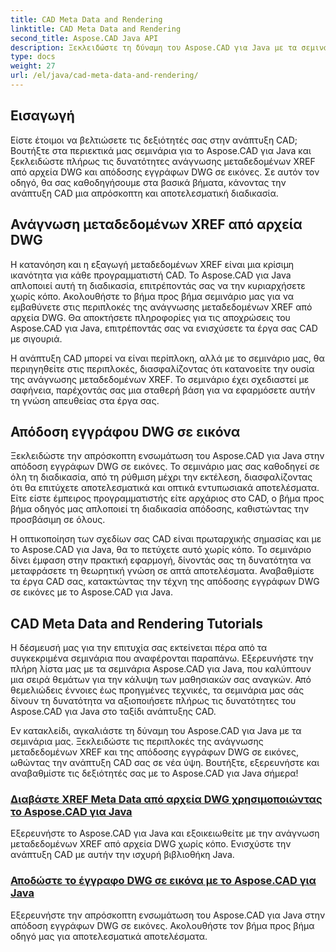 ```yaml
---
title: CAD Meta Data and Rendering
linktitle: CAD Meta Data and Rendering
second_title: Aspose.CAD Java API
description: Ξεκλειδώστε τη δύναμη του Aspose.CAD για Java με τα σεμινάρια μας! Μάθετε να διαβάζετε αβίαστα μεταδεδομένα XREF και να αποδίδετε έγγραφα DWG σε εικόνες για βελτιωμένη ανάπτυξη CAD.
type: docs
weight: 27
url: /el/java/cad-meta-data-and-rendering/
---
```



## Εισαγωγή

Είστε έτοιμοι να βελτιώσετε τις δεξιότητές σας στην ανάπτυξη CAD; Βουτήξτε στα περιεκτικά μας σεμινάρια για το Aspose.CAD για Java και ξεκλειδώστε πλήρως τις δυνατότητες ανάγνωσης μεταδεδομένων XREF από αρχεία DWG και απόδοσης εγγράφων DWG σε εικόνες. Σε αυτόν τον οδηγό, θα σας καθοδηγήσουμε στα βασικά βήματα, κάνοντας την ανάπτυξη CAD μια απρόσκοπτη και αποτελεσματική διαδικασία.

## Ανάγνωση μεταδεδομένων XREF από αρχεία DWG

Η κατανόηση και η εξαγωγή μεταδεδομένων XREF είναι μια κρίσιμη ικανότητα για κάθε προγραμματιστή CAD. Το Aspose.CAD για Java απλοποιεί αυτή τη διαδικασία, επιτρέποντάς σας να την κυριαρχήσετε χωρίς κόπο. Ακολουθήστε το βήμα προς βήμα σεμινάριο μας για να εμβαθύνετε στις περιπλοκές της ανάγνωσης μεταδεδομένων XREF από αρχεία DWG. Θα αποκτήσετε πληροφορίες για τις αποχρώσεις του Aspose.CAD για Java, επιτρέποντάς σας να ενισχύσετε τα έργα σας CAD με σιγουριά.

Η ανάπτυξη CAD μπορεί να είναι περίπλοκη, αλλά με το σεμινάριο μας, θα περιηγηθείτε στις περιπλοκές, διασφαλίζοντας ότι κατανοείτε την ουσία της ανάγνωσης μεταδεδομένων XREF. Το σεμινάριο έχει σχεδιαστεί με σαφήνεια, παρέχοντάς σας μια σταθερή βάση για να εφαρμόσετε αυτήν τη γνώση απευθείας στα έργα σας.

## Απόδοση εγγράφου DWG σε εικόνα

Ξεκλειδώστε την απρόσκοπτη ενσωμάτωση του Aspose.CAD για Java στην απόδοση εγγράφων DWG σε εικόνες. Το σεμινάριο μας σας καθοδηγεί σε όλη τη διαδικασία, από τη ρύθμιση μέχρι την εκτέλεση, διασφαλίζοντας ότι θα επιτύχετε αποτελεσματικά και οπτικά εντυπωσιακά αποτελέσματα. Είτε είστε έμπειρος προγραμματιστής είτε αρχάριος στο CAD, ο βήμα προς βήμα οδηγός μας απλοποιεί τη διαδικασία απόδοσης, καθιστώντας την προσβάσιμη σε όλους.

Η οπτικοποίηση των σχεδίων σας CAD είναι πρωταρχικής σημασίας και με το Aspose.CAD για Java, θα το πετύχετε αυτό χωρίς κόπο. Το σεμινάριο δίνει έμφαση στην πρακτική εφαρμογή, δίνοντάς σας τη δυνατότητα να μεταφράσετε τη θεωρητική γνώση σε απτά αποτελέσματα. Αναβαθμίστε τα έργα CAD σας, κατακτώντας την τέχνη της απόδοσης εγγράφων DWG σε εικόνες με το Aspose.CAD για Java.

## CAD Meta Data and Rendering Tutorials
Η δέσμευσή μας για την επιτυχία σας εκτείνεται πέρα από τα συγκεκριμένα σεμινάρια που αναφέρονται παραπάνω. Εξερευνήστε την πλήρη λίστα μας με τα σεμινάρια Aspose.CAD για Java, που καλύπτουν μια σειρά θεμάτων για την κάλυψη των μαθησιακών σας αναγκών. Από θεμελιώδεις έννοιες έως προηγμένες τεχνικές, τα σεμινάρια μας σάς δίνουν τη δυνατότητα να αξιοποιήσετε πλήρως τις δυνατότητες του Aspose.CAD για Java στο ταξίδι ανάπτυξης CAD.

Εν κατακλείδι, αγκαλιάστε τη δύναμη του Aspose.CAD για Java με τα σεμινάρια μας. Ξεκλειδώστε τις περιπλοκές της ανάγνωσης μεταδεδομένων XREF και της απόδοσης εγγράφων DWG σε εικόνες, ωθώντας την ανάπτυξη CAD σας σε νέα ύψη. Βουτήξτε, εξερευνήστε και αναβαθμίστε τις δεξιότητές σας με το Aspose.CAD για Java σήμερα!
### [Διαβάστε XREF Meta Data από αρχεία DWG χρησιμοποιώντας το Aspose.CAD για Java](./read-xref-meta-data/)
Εξερευνήστε το Aspose.CAD για Java και εξοικειωθείτε με την ανάγνωση μεταδεδομένων XREF από αρχεία DWG χωρίς κόπο. Ενισχύστε την ανάπτυξη CAD με αυτήν την ισχυρή βιβλιοθήκη Java.
### [Αποδώστε το έγγραφο DWG σε εικόνα με το Aspose.CAD για Java](./render-dwg-to-image/)
Εξερευνήστε την απρόσκοπτη ενσωμάτωση του Aspose.CAD για Java στην απόδοση εγγράφων DWG σε εικόνες. Ακολουθήστε τον βήμα προς βήμα οδηγό μας για αποτελεσματικά αποτελέσματα.